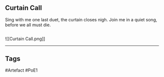 ## Curtain Call
Sing with me one last duet,
the curtain closes nigh.
Join me in a quiet song,
before we all must die.
##
![[Curtain Call.png]]

---
## Tags
#Artefact
#PoE1